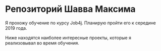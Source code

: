 # Репозиторий Шавва Максима

Я прохожу обучение по курсу Job4j. Планирую пройти его к середине 2019 года.

Ниже находятся наиболее интересные проекты, которые я реализовывал во время обучения.

